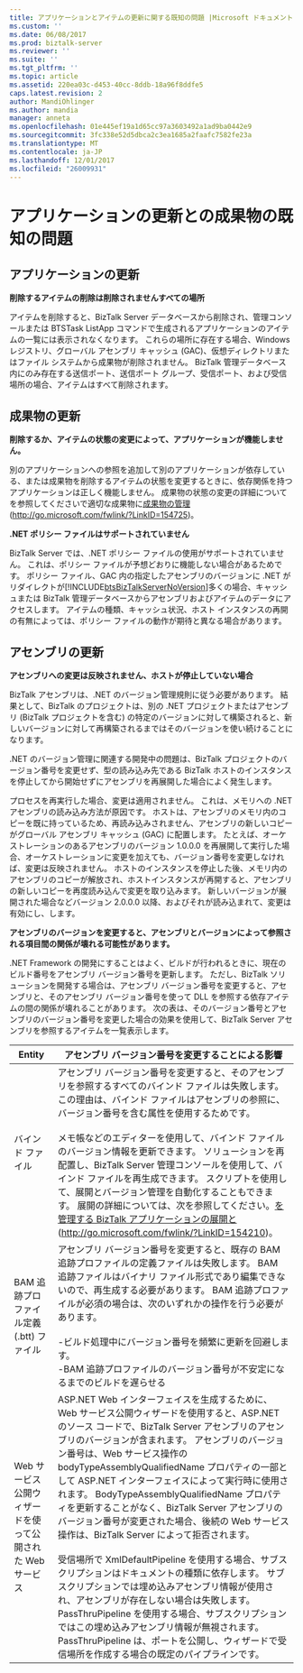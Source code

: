 ```yaml
---
title: アプリケーションとアイテムの更新に関する既知の問題 |Microsoft ドキュメント
ms.custom: ''
ms.date: 06/08/2017
ms.prod: biztalk-server
ms.reviewer: ''
ms.suite: ''
ms.tgt_pltfrm: ''
ms.topic: article
ms.assetid: 220ea03c-d453-40cc-8ddb-18a96f8ddfe5
caps.latest.revision: 2
author: MandiOhlinger
ms.author: mandia
manager: anneta
ms.openlocfilehash: 01e445ef19a1d65cc97a3603492a1ad9ba0442e9
ms.sourcegitcommit: 3fc338e52d5dbca2c3ea1685a2faafc7582fe23a
ms.translationtype: MT
ms.contentlocale: ja-JP
ms.lasthandoff: 12/01/2017
ms.locfileid: "26009931"
---
```

# <a name="known-issues-with-updating-applications-and-artifacts"></a>アプリケーションの更新との成果物の既知の問題
## <a name="updating-an-application"></a>アプリケーションの更新  
 **削除するアイテムの削除は削除されませんすべての場所**  
  
 アイテムを削除すると、BizTalk Server データベースから削除され、管理コンソールまたは BTSTask ListApp コマンドで生成されるアプリケーションのアイテムの一覧には表示されなくなります。 これらの場所に存在する場合、Windows レジストリ、グローバル アセンブリ キャッシュ (GAC)、仮想ディレクトリまたはファイル システムから成果物が削除されません。 BizTalk 管理データベース内にのみ存在する送信ポート、送信ポート グループ、受信ポート、および受信場所の場合、アイテムはすべて削除されます。  
  
## <a name="updating-an-artifact"></a>成果物の更新  
 **削除するか、アイテムの状態の変更によって、アプリケーションが機能しません。**  
  
 別のアプリケーションへの参照を追加して別のアプリケーションが依存している、または成果物を削除するアイテムの状態を変更するときに、依存関係を持つアプリケーションは正しく機能しません。 成果物の状態の変更の詳細についてを参照してくださいで適切な成果物に[成果物の管理](http://go.microsoft.com/fwlink/?LinkID=154725)(http://go.microsoft.com/fwlink/?LinkID=154725)。  
  
 **.NET ポリシー ファイルはサポートされていません**  
  
 BizTalk Server では、.NET ポリシー ファイルの使用がサポートされていません。 これは、ポリシー ファイルが予想どおりに機能しない場合があるためです。 ポリシー ファイル、GAC 内の指定したアセンブリのバージョンに .NET がリダイレクトが[!INCLUDE[btsBizTalkServerNoVersion](../includes/btsbiztalkservernoversion-md.md)]多くの場合、キャッシュまたは BizTalk 管理データベースからアセンブリおよびアイテムのデータにアクセスします。 アイテムの種類、キャッシュ状況、ホスト インスタンスの再開の有無によっては、ポリシー ファイルの動作が期待と異なる場合があります。  
  
## <a name="updating-an-assembly"></a>アセンブリの更新  
 **アセンブリへの変更は反映されません、ホストが停止していない場合**  
  
 BizTalk アセンブリは、.NET のバージョン管理規則に従う必要があります。 結果として、BizTalk のプロジェクトは、別の .NET プロジェクトまたはアセンブリ (BizTalk プロジェクトを含む) の特定のバージョンに対して構築されると、新しいバージョンに対して再構築されるまではそのバージョンを使い続けることになります。  
  
 .NET のバージョン管理に関連する開発中の問題は、BizTalk プロジェクトのバージョン番号を変更せず、型の読み込み先である BizTalk ホストのインスタンスを停止してから開始せずにアセンブリを再展開した場合によく発生します。  
  
 プロセスを再実行した場合、変更は適用されません。 これは、メモリへの .NET アセンブリの読み込み方法が原因です。 ホストは、アセンブリのメモリ内のコピーを既に持っているため、再読み込みされません、アセンブリの新しいコピーがグローバル アセンブリ キャッシュ (GAC) に配置します。 たとえば、オーケストレーションのあるアセンブリのバージョン 1.0.0.0 を再展開して実行した場合、オーケストレーションに変更を加えても、バージョン番号を変更しなければ、変更は反映されません。 ホストのインスタンスを停止した後、メモリ内のアセンブリのコピーが解放され、ホストインスタンスが再開すると、アセンブリの新しいコピーを再度読み込んで変更を取り込みます。 新しいバージョンが展開された場合などバージョン 2.0.0.0 以降、およびそれが読み込まれて、変更は有効にし、します。  
  
 **アセンブリのバージョンを変更すると、アセンブリとバージョンによって参照される項目間の関係が壊れる可能性があります。**  
  
 .NET Framework の開発にすることはよく、ビルドが行われるときに、現在のビルド番号をアセンブリ バージョン番号を更新します。 ただし、BizTalk ソリューションを開発する場合は、アセンブリ バージョン番号を変更すると、アセンブリと、そのアセンブリ バージョン番号を使って DLL を参照する依存アイテムの間の関係が壊れることがあります。 次の表は、そのバージョン番号とアセンブリのバージョン番号を変更した場合の効果を使用して、BizTalk Server アセンブリを参照するアイテムを一覧表示します。  
  
|Entity|アセンブリ バージョン番号を変更することによる影響|  
|------------|------------------------------------------------|  
|バインド ファイル|アセンブリ バージョン番号を変更すると、そのアセンブリを参照するすべてのバインド ファイルは失敗します。 この理由は、バインド ファイルはアセンブリの参照に、バージョン番号を含む属性を使用するためです。<br /><br /> メモ帳などのエディターを使用して、バインド ファイルのバージョン情報を更新できます。 ソリューションを再配置し、BizTalk Server 管理コンソールを使用して、バインド ファイルを再生成できます。 スクリプトを使用して、展開とバージョン管理を自動化することもできます。 展開の詳細については、次を参照してください。[を管理する BizTalk アプリケーションの展開と](http://go.microsoft.com/fwlink/?LinkID=154210)(http://go.microsoft.com/fwlink/?LinkID=154210)。|  
|BAM 追跡プロファイル定義 (.btt) ファイル|アセンブリ バージョン番号を変更すると、既存の BAM 追跡プロファイルの定義ファイルは失敗します。 BAM 追跡ファイルはバイナリ ファイル形式であり編集できないので、再生成する必要があります。 BAM 追跡プロファイルが必須の場合は、次のいずれかの操作を行う必要があります。<br /><br /> -ビルド処理中にバージョン番号を頻繁に更新を回避します。<br />-BAM 追跡プロファイルのバージョン番号が不安定になるまでのビルドを遅らせる|  
|Web サービス公開ウィザードを使って公開された Web サービス|ASP.NET Web インターフェイスを生成するために、Web サービス公開ウィザードを使用すると、ASP.NET のソース コードで、BizTalk Server アセンブリのアセンブリのバージョンが含まれます。 アセンブリのバージョン番号は、Web サービス操作の bodyTypeAssemblyQualifiedName プロパティの一部として ASP.NET インターフェイスによって実行時に使用されます。 BodyTypeAssemblyQualifiedName プロパティを更新することがなく、BizTalk Server アセンブリのバージョン番号が変更された場合、後続の Web サービス操作は、BizTalk Server によって拒否されます。<br /><br /> 受信場所で XmlDefaultPipeline を使用する場合、サブスクリプションはドキュメントの種類に依存します。 サブスクリプションでは埋め込みアセンブリ情報が使用され、アセンブリが存在しない場合は失敗します。 PassThruPipeline を使用する場合、サブスクリプションではこの埋め込みアセンブリ情報が無視されます。PassThruPipeline は、ポートを公開し、ウィザードで受信場所を作成する場合の既定のパイプラインです。|